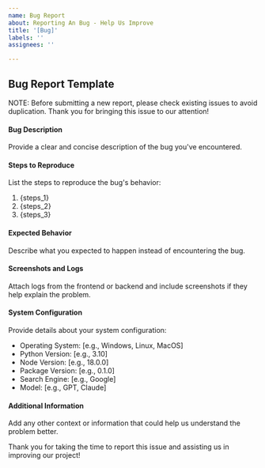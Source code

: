 ```yaml
---
name: Bug Report
about: Reporting An Bug - Help Us Improve
title: '[Bug]'
labels: ''
assignees: ''

---
```


## Bug Report Template

NOTE: Before submitting a new report, please check existing issues to avoid duplication. Thank you for bringing this issue to our attention!

#### Bug Description

Provide a clear and concise description of the bug you've encountered.

#### Steps to Reproduce

List the steps to reproduce the bug's behavior:

1. {steps_1}
2. {steps_2}
3. {steps_3}

#### Expected Behavior

Describe what you expected to happen instead of encountering the bug.

#### Screenshots and Logs

Attach logs from the frontend or backend and include screenshots if they help explain the problem.

#### System Configuration

Provide details about your system configuration:

- Operating System: [e.g., Windows, Linux, MacOS]
- Python Version: [e.g., 3.10]
- Node Version: [e.g., 18.0.0]
- Package Version: [e.g., 0.1.0]
- Search Engine: [e.g., Google]
- Model: [e.g., GPT, Claude]

#### Additional Information

Add any other context or information that could help us understand the problem better.

Thank you for taking the time to report this issue and assisting us in improving our project!
